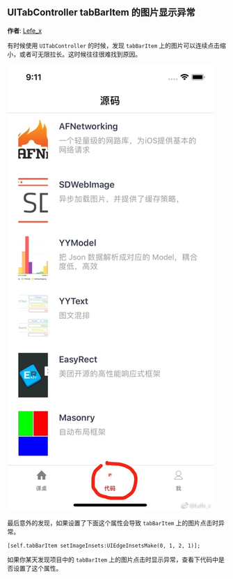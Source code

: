 ## UITabController tabBarItem 的图片显示异常

**作者**: [Lefe_x](https://weibo.com/u/5953150140)

有时候使用 `UITabController` 的时候，发现 `tabBarItem` 上的图片可以连续点击缩小，或者可无限拉长。这时候往往很难找到原因。

![](./1.jpg)

最后意外的发现，如果设置了下面这个属性会导致 `tabBarItem` 上的图片点击时异常。

```objc
[self.tabBarItem setImageInsets:UIEdgeInsetsMake(0, 1, 2, 1)];
```

如果你某天发现项目中的 `tabBarItem` 上的图片点击时显示异常，查看下代码中是否设置了这个属性。

